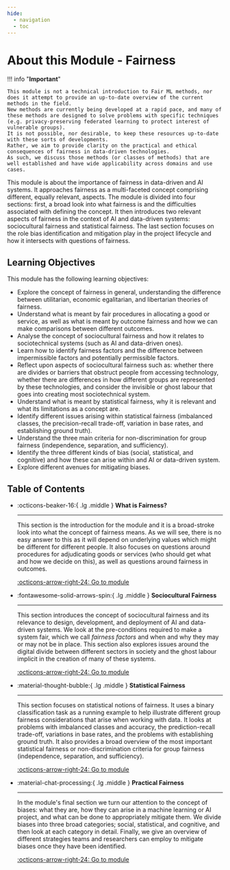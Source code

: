 ```yaml
---
hide:
  - navigation
  - toc
---
```


# About this Module - Fairness

!!! info  "**Important**"

    This module is not a technical introduction to Fair ML methods, nor does it attempt to provide an up-to-date overview of the current methods in the field.
    New methods are currently being developed at a rapid pace, and many of these methods are designed to solve problems with specific techniques (e.g. privacy-preserving federated learning to protect interest of vulnerable groups).
    It is not possible, nor desirable, to keep these resources up-to-date with these sorts of developments.
    Rather, we aim to provide clarity on the practical and ethical consequences of fairness in data-driven technologies.
    As such, we discuss those methods (or classes of methods) that are well established and have wide applicability across domains and use cases.

This module is about the importance of fairness in data-driven and AI systems. It approaches fairness as a multi-faceted concept comprising different, equally relevant, aspects. 
The module is divided into four sections: first, a broad look into what fairness is and the difficulties associated with defining the concept. 
It then introduces two relevant aspects of fairness in the context of AI and data-driven systems: sociocultural fairness and statistical fairness. 
The last section focuses on the role bias identification and mitigation play in the project lifecycle and how it intersects with questions of fairness.

## Learning Objectives

This module has the following learning objectives:

- Explore the concept of fairness in general, understanding the difference between utilitarian, economic egalitarian, and libertarian theories of fairness.
- Understand what is meant by fair procedures in allocating a good or service, as well as what is meant by outcome fairness and how we can make comparisons between different outcomes.
- Analyse the concept of sociocultural fairness and how it relates to sociotechnical systems (such as AI and data-driven ones). 
- Learn how to identify fairness factors and the difference between impermissible factors and potentially permissible factors.
- Reflect upon aspects of sociocultural fairness such as: whether there are divides or barriers that obstruct people from accessing technology, whether there are differences in how different groups are represented by these technologies, and consider the invisible or ghost labour that goes into creating most sociotechnical system.
- Understand what is meant by statistical fairness, why it is relevant and what its limitations as a concept are.
- Identify different issues arising within statistical fairness (imbalanced classes, the precision-recall trade-off, variation in base rates, and establishing ground truth).
- Understand the three main criteria for non-discrimination for group fairness (independence, separation, and sufficiency).
- Identify the three different kinds of bias (social, statistical, and cognitive) and how these can arise within and AI or data-driven system.
- Explore different avenues for mitigating biases.

## Table of Contents

<div class="grid cards" markdown>

-   :octicons-beaker-16:{ .lg .middle } __What is Fairness?__

    ---

    This section is the introduction for the module and it is a broad-stroke look into what the concept of fairness means. 
    As we will see, there is no easy answer to this as it will depend on underlying values which might be different for different people.
    It also focuses on questions around procedures for adjudicating goods or services (who should get what and how we decide on this), as well as questions around fairness in outcomes.

    [:octicons-arrow-right-24: Go to module](rri-203-1.md)

-   :fontawesome-solid-arrows-spin:{ .lg .middle } __Sociocultural Fairness__

    ---

    This section introduces the concept of sociocultural fairness and its relevance to design, development, and deployment of AI and data-driven systems.
    We look at the pre-conditions required to make a system fair, which we call *fairness factors* and when and why they may or may not be in place. 
    This section also explores issues around the digital divide between different sectors in society and the ghost labour implicit in the creation of many of these systems.  

    [:octicons-arrow-right-24: Go to module](rri-203-2.md)

-   :material-thought-bubble:{ .lg .middle } __Statistical Fairness__

    ---

    This section focuses on statistical notions of fairness. It uses a binary classification task as a running example to help illustrate different group fairness considerations that arise when working with data. It looks at problems with imbalanced classes and accuracy, the prediction-recall trade-off, variations in base rates, and the problems with establishing ground truth. It also provides a broad overview of the most important statistical fairness or non-discrimination criteria for group fairness (independence, separation, and sufficiency). 

    [:octicons-arrow-right-24: Go to module](rri-203-3.md)

-   :material-chat-processing:{ .lg .middle } __Practical Fairness__

    ---

    In the module's final section we turn our attention to the concept of biases: what they are, how they can arise in a machine learning or AI project, and what can be done to appropriately mitigate them. We divide biases into three broad categories; social, statistical, and cognitive, and then look at each category in detail. Finally, we give an overview of different strategies teams and researchers can employ to mitigate biases once they have been identified.

    [:octicons-arrow-right-24: Go to module](rri-203-4.md)

</div>
